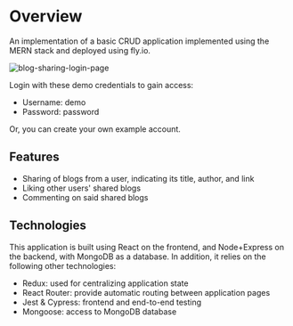 # Overview

An implementation of a basic CRUD application implemented using the MERN stack and deployed using fly.io.

![blog-sharing-login-page](https://user-images.githubusercontent.com/104338788/230449682-4994e446-eb21-417b-9e51-d83d1ef42c24.png)

Login with these demo credentials to gain access:
  - Username: demo
  - Password: password

Or, you can create your own example account.

## Features
 - Sharing of blogs from a user, indicating its title, author, and link
 - Liking other users' shared blogs
 - Commenting on said shared blogs

## Technologies

This application is built using React on the frontend, and Node+Express on the backend, with MongoDB as a database.
In addition, it relies on the following other technologies:
 - Redux: used for centralizing application state
 - React Router: provide automatic routing between application pages
 - Jest & Cypress: frontend and end-to-end testing
 - Mongoose: access to MongoDB database
